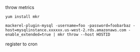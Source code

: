 throw metrics 



```
yum install mkr
```

```
mackerel-plugin-mysql -username=foo -password=foobarbaz -host=mysqlinstance.xxxxxx.us-west-2.rds.amazonaws.com -enable_extended=true | mkr throw --host HOSTID
```

register to cron
